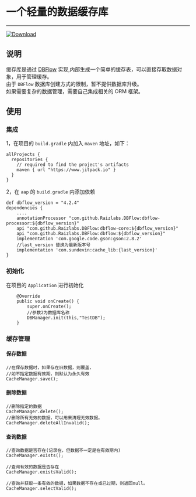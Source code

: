 # 一个轻量的数据缓存库
---
[ ![Download](https://api.bintray.com/packages/sundevin/cacheLib/cache_lib/images/download.svg) ](https://bintray.com/sundevin/cacheLib/cache_lib/_latestVersion)  
## 说明  
缓存库是通过 [DBFlow](https://github.com/Raizlabs/DBFlow) 实现,内部生成一个简单的缓存表，可以直接存取数据对象，用于管理缓存。  
由于 `DBFlow` 数据库创建方式的限制，暂不提供数据库升级。  
如果需要复杂的数据管理，需要自己集成相关的 ORM 框架。

## 使用  
### 集成  
1，在项目的 `build.gradle` 内加入 `maven` 地址，如下：
```
allProjects {
  repositories {
    // required to find the project's artifacts
    maven { url "https://www.jitpack.io" }
  }
}
```
2，在 `aap` 的 `build.gradle` 内添加依赖
```
def dbflow_version = "4.2.4"
dependencies {
    ....
    annotationProcessor "com.github.Raizlabs.DBFlow:dbflow-processor:${dbflow_version}"
    api "com.github.Raizlabs.DBFlow:dbflow-core:${dbflow_version}"
    api "com.github.Raizlabs.DBFlow:dbflow:${dbflow_version}"
    implementation 'com.google.code.gson:gson:2.8.2'
    //last_version 替换为最新版本号
    implementation 'com.sundevin:cache_lib:{last_version}'
}
```
### 初始化
在项目的 `Application` 进行初始化
```
    @Override
    public void onCreate() {
        super.onCreate();
        //参数2为数据库名称
        DBManager.init(this,"TestDB");
    }
```
### 缓存管理
#### 保存数据
```
//在保存数据时，如果存在旧数据，则覆盖，
//如不指定数据有效期，则默认为永久有效
CacheManager.save();
```
#### 删除数据
```
//删除指定的数据
CacheManager.delete();
//删除所有无效的数据，可以用来清理无效数据。
CacheManager.deleteAllInvalid();
```
#### 查询数据
```
//查询数据是否存在(记录在，但数据不一定是在有效期内)
CacheManager.exists();

//查询有效的数据是否存在
CacheManager.existsValid();

//查询并获取一条有效的数据，如果数据不存在或已过期，则返回null。
CacheManager.selectValid();
```






